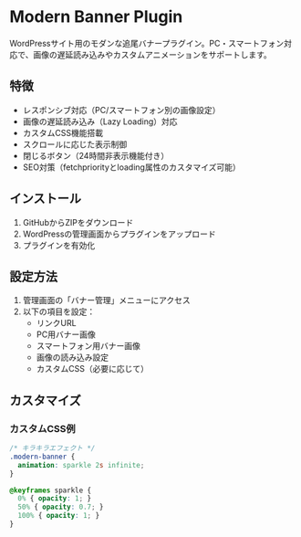 # Modern Banner Plugin

WordPressサイト用のモダンな追尾バナープラグイン。PC・スマートフォン対応で、画像の遅延読み込みやカスタムアニメーションをサポートします。

## 特徴

- レスポンシブ対応（PC/スマートフォン別の画像設定）
- 画像の遅延読み込み（Lazy Loading）対応
- カスタムCSS機能搭載
- スクロールに応じた表示制御
- 閉じるボタン（24時間非表示機能付き）
- SEO対策（fetchpriorityとloading属性のカスタマイズ可能）

## インストール

1. GitHubからZIPをダウンロード
2. WordPressの管理画面からプラグインをアップロード
3. プラグインを有効化

## 設定方法

1. 管理画面の「バナー管理」メニューにアクセス
2. 以下の項目を設定：
   - リンクURL
   - PC用バナー画像
   - スマートフォン用バナー画像
   - 画像の読み込み設定
   - カスタムCSS（必要に応じて）

## カスタマイズ

### カスタムCSS例

```css
/* キラキラエフェクト */
.modern-banner {
  animation: sparkle 2s infinite;
}

@keyframes sparkle {
  0% { opacity: 1; }
  50% { opacity: 0.7; }
  100% { opacity: 1; }
}